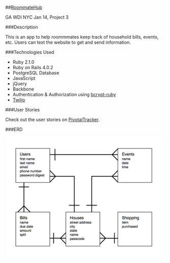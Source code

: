 

##[RoommateHub](http://roommatehub.herokuapp.com)

GA WDI NYC Jan 14, Project 3

###Description

This is an app to help roommmates keep track of household bills, events, etc. Users can text the website to get and send information.

###Technologies Used

* Ruby 2.1.0
* Ruby on Rails 4.0.2
* PostgreSQL Database
* JavaScript
* jQuery
* Backbone
* Authentication & Authorization using [bcrypt-ruby](http://bcrypt-ruby.rubyforge.org/)
* [Twilio](http://www.twilio.com/)


###User Stories

Check out the user stories on [PivotalTracker](https://www.pivotaltracker.com/s/projects/1052366).

###ERD

![erd](./erd.png)
